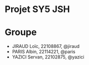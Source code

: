 # Projet SY5 JSH

# Groupe

- JIRAUD Loïc, 22108867, @jiraud
- PARIS Albin, 22114221, @paris
- YAZICI Servan, 22102875, @yazici